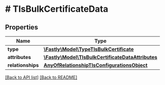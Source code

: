 # # TlsBulkCertificateData

## Properties

Name | Type | Description | Notes
------------ | ------------- | ------------- | -------------
**type** | [**\Fastly\Model\TypeTlsBulkCertificate**](TypeTlsBulkCertificate.md) |  | [optional]
**attributes** | [**\Fastly\Model\TlsBulkCertificateDataAttributes**](TlsBulkCertificateDataAttributes.md) |  | [optional]
**relationships** | [**AnyOfRelationshipTlsConfigurationsObject**](AnyOfRelationshipTlsConfigurationsObject.md) |  | [optional]

[[Back to API list]](../../README.md#endpoints) [[Back to README]](../../README.md)
